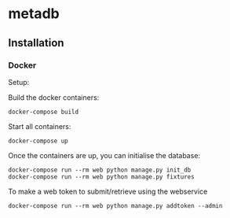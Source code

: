 metadb
======

## Installation

### Docker

Setup:

Build the docker containers:

    docker-compose build

Start all containers:

    docker-compose up

Once the containers are up, you can initialise the database:

    docker-compose run --rm web python manage.py init_db
    docker-compose run --rm web python manage.py fixtures

To make a web token to submit/retrieve using the webservice

    docker-compose run --rm web python manage.py addtoken --admin